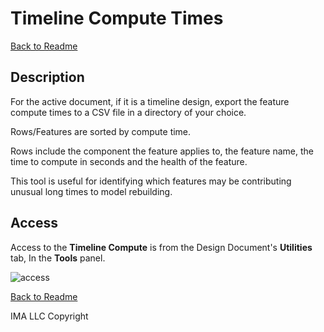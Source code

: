 # Timeline Compute Times

[Back to Readme](../README.md)

## Description

For the active document, if it is a timeline design, export the feature compute times to a CSV file in a directory of your choice.

Rows/Features are sorted by compute time.

Rows include the component the feature applies to, the feature name, the time to compute in seconds and the health of the feature.

This tool is useful for identifying which features may be contributing unusual long times to model rebuilding.

## Access

Access to the **Timeline Compute** is from the Design Document's **Utilities** tab, In the **Tools** panel.

![access](/docs/assets/)

[Back to Readme](../README.md)

IMA LLC Copyright
